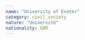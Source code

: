 ```yaml
---
name: "University of Exeter"
category: civil_society
nature: "Université"
nationality: GBR
---
```

    